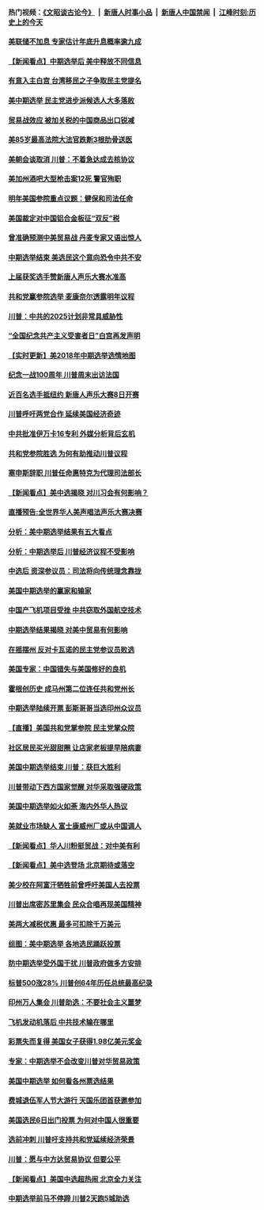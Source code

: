 #### 热门视频：[《文昭谈古论今》](https://github.com/gfw-breaker/wenzhao/blob/master/README.md?t=11090033) &nbsp;|&nbsp; [新唐人时事小品](https://github.com/gfw-breaker/ntdtv-comedy/blob/master/README.md?t=11090033) &nbsp;|&nbsp; [新唐人中国禁闻](https://github.com/gfw-breaker/ntdtv-news/blob/master/README.md?t=11090033) &nbsp;|&nbsp; [江峰时刻:历史上的今天](https://github.com/gfw-breaker/today-in-history/blob/master/README.md?t=11090033) 

#### [美联储不加息 专家估计年底升息概率逾九成](../pages/nsc412/n10839625.md?t=11090033) 

#### [【新闻看点】中期选举后 美中释放不同信息](../pages/nsc412/n10839180.md?t=11090033) 

#### [有意入主白宫 台湾移民之子争取民主党提名](../pages/nsc412/n10839477.md?t=11090033) 

#### [美中期选举 民主党进步派候选人大多落败](../pages/nsc412/n10839376.md?t=11090033) 

#### [贸易战效应 被加关税的中国商品出口锐减](../pages/nsc412/n10839305.md?t=11090033) 

#### [美85岁最高法院大法官跌断3根肋骨送医](../pages/nsc412/n10839064.md?t=11090033) 

#### [美朝会谈取消 川普：不着急达成去核协议](../pages/nsc412/n10837895.md?t=11090033) 

#### [美加州酒吧大型枪击案12死 警官殉职](../pages/nsc412/n10838345.md?t=11090033) 

#### [明年美国参院重点议题：健保和司法任命](../pages/nsc412/n10838362.md?t=11090033) 

#### [美国裁定对中国铝合金板征“双反”税](../pages/nsc412/n10837584.md?t=11090033) 

#### [曾准确预测中美贸易战 丹麦专家又语出惊人](../pages/nsc412/n10837600.md?t=11090033) 

#### [中期选举结束 美选民这个意向恐令中共不安](../pages/nsc412/n10837538.md?t=11090033) 

#### [上届获奖选手赞新唐人声乐大赛水准高](../pages/nsc412/n10837404.md?t=11090033) 

#### [共和党赢参院选举 麦康奈尔透露明年议程](../pages/nsc412/n10837374.md?t=11090033) 

#### [川普：中共的2025计划非常具威胁性](../pages/nsc412/n10837413.md?t=11090033) 

#### [“全国纪念共产主义受害者日”白宫再发声明](../pages/nsc412/n10837350.md?t=11090033) 

#### [【实时更新】美2018年中期选举选情地图](../pages/nsc412/n10834279.md?t=11090033) 

#### [纪念一战100周年 川普周末出访法国](../pages/nsc412/n10837179.md?t=11090033) 

#### [近百名选手抵纽约 新唐人声乐大赛8日开赛](../pages/nsc412/n10837104.md?t=11090033) 

#### [川普呼吁两党合作 延续美国经济奇迹](../pages/nsc412/n10837121.md?t=11090033) 

#### [中共批准伊万卡16专利 外媒分析背后玄机](../pages/nsc412/n10836498.md?t=11090033) 

#### [共和党参院胜选 为何有助推动川普议程](../pages/nsc412/n10836979.md?t=11090033) 

#### [塞申斯辞职 川普任命惠特克为代理司法部长](../pages/nsc412/n10836938.md?t=11090033) 

#### [【新闻看点】美中选揭晓 对川习会有何影响？](../pages/nsc412/n10836680.md?t=11090033) 

#### [直播预告:全世界华人美声唱法声乐大赛决赛](../pages/nsc412/n10836869.md?t=11090033) 

#### [分析：美中期选举结果有五大看点](../pages/nsc412/n10836688.md?t=11090033) 

#### [分析：中期选举后 川普经济议程不受影响](../pages/nsc412/n10836639.md?t=11090033) 

#### [中选后 资深参议员：司法将向传统理念靠拢](../pages/nsc412/n10836636.md?t=11090033) 

#### [美国中期选举的赢家和输家](../pages/nsc412/n10836599.md?t=11090033) 

#### [中国产飞机项目受挫 中共窃取外国航空技术](../pages/nsc412/n10834297.md?t=11090033) 

#### [中期选举结果揭晓 对美中贸易有何影响](../pages/nsc412/n10835845.md?t=11090033) 

#### [在摇摆州 反对卡瓦诺的民主党参议员败选](../pages/nsc412/n10835814.md?t=11090033) 

#### [美国专家：中国错失与美国修好的良机](../pages/nsc412/n10835636.md?t=11090033) 

#### [霍根创历史 成马州第二位连任共和党州长](../pages/nsc412/n10835590.md?t=11090033) 

#### [中期选举陆续开票 彭斯哥哥当选印州众议员](../pages/nsc412/n10835198.md?t=11090033) 

#### [【直播】美国共和党掌参院 民主党掌众院](../pages/nsc412/n10834434.md?t=11090033) 

#### [社区居民买光甜甜圈 让店家老板提早陪病妻](../pages/nsc412/n10835016.md?t=11090033) 

#### [美国中期选举结束 川普：获巨大胜利](../pages/nsc412/n10834872.md?t=11090033) 

#### [川普带动下西方国家觉醒 对华采取强硬政策](../pages/nsc412/n10834533.md?t=11090033) 

#### [美国中期选举如火如荼 海内外华人热议](../pages/nsc412/n10834914.md?t=11090033) 

#### [美就业市场缺人 富士康威州厂或从中国调人](../pages/nsc412/n10834510.md?t=11090033) 

#### [【新闻看点】华人川粉挺贸战：对中美有利](../pages/nsc412/n10834109.md?t=11090033) 

#### [【新闻看点】美中选登场 北京期待或落空](../pages/nsc412/n10833936.md?t=11090033) 

#### [美少校在阿富汗牺牲前曾呼吁美国人去投票](../pages/nsc412/n10834207.md?t=11090033) 

#### [川普出席密苏里集会 民众合唱再现美国精神](../pages/nsc412/n10834194.md?t=11090033) 

#### [美两大减税优惠 最多可扣除千万美元](../pages/nsc412/n10834121.md?t=11090033) 

#### [组图：美中期选举 各地选民踊跃投票](../pages/nsc412/n10833951.md?t=11090033) 

#### [防中期选举受外国干扰 川普政府做多方安排](../pages/nsc412/n10834018.md?t=11090033) 

#### [标普500涨28% 川普创64年历任总统最高纪录](../pages/nsc412/n10833630.md?t=11090033) 

#### [印州万人集会 川普助选：不要社会主义噩梦](../pages/nsc412/n10833526.md?t=11090033) 

#### [飞机发动机落后 中共技术输在哪里](../pages/nsc412/n10831804.md?t=11090033) 

#### [彩票失而复得 美国女子获得1.98亿美元奖金](../pages/nsc412/n10832909.md?t=11090033) 

#### [专家：中期选举不会改变川普对华贸易政策](../pages/nsc412/n10832522.md?t=11090033) 

#### [美国中期选举 如何看各州票选结果](../pages/nsc412/n10831976.md?t=11090033) 

#### [费城退伍军人节大游行 天国乐团首获邀参加](../pages/nsc412/n10832397.md?t=11090033) 

#### [美国选民6日出门投票 为何对中国人很重要](../pages/nsc412/n10832216.md?t=11090033) 

#### [选前冲刺 川普吁支持共和党延续经济荣景](../pages/nsc412/n10832298.md?t=11090033) 

#### [川普：愿与中方达贸易协议 但要公平](../pages/nsc412/n10832148.md?t=11090033) 

#### [【新闻看点】美国中选超热闹 北京全力关注](../pages/nsc412/n10831663.md?t=11090033) 

#### [中期选举前马不停蹄 川普2天跑5城助选](../pages/nsc412/n10831806.md?t=11090033) 

